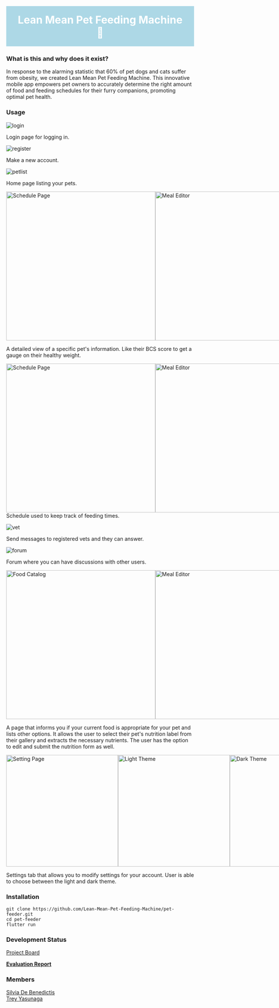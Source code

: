 <div style="background-color: #ADD8E6; color: white; padding: 20px; text-align: center;">
  <h1 style="display: inline;">Lean Mean Pet Feeding Machine 🐾 </h1>
</div>
  
### What is this and why does it exist?
In response to the alarming statistic that 60% of pet dogs and cats suffer from obesity, we created Lean Mean Pet Feeding Machine. This innovative mobile app empowers pet owners to accurately determine the right amount of food and feeding schedules for their furry companions, promoting optimal pet health.

### Usage
![login](/images/login.png)

Login page for logging in.

![register](/images/signup.png)

Make a new account.

![petlist](/images/new-petlist.png)

Home page listing your pets.

<div style="display: flex; justify-content: space-around;">
    <img src="/images/pet-info-pt1.png" alt="Schedule Page" style="width: 400px;">
    <img src="/images/pet-info-pt2.png" alt="Meal Editor" style="width: 400px;">
</div>

A detailed view of a specific pet's information. Like their BCS score to get a gauge on their healthy weight.

<div style="display: flex; justify-content: space-around;">
    <img src="/images/schedule-page.png" alt="Schedule Page" style="width: 400px;">
    <img src="/images/meal-editor.png" alt="Meal Editor" style="width: 400px;">
</div>
Schedule used to keep track of feeding times.

![vet](/images/vetchat.png)

Send messages to registered vets and they can answer.

![forum](/images/forum-page.png)

Forum where you can have discussions with other users.

<div style="display: flex; justify-content: space-around;">
    <img src="/images/image-selection.png" alt="Food Catalog" style="width: 400px;">
    <img src="/images/catalog-form.png" alt="Meal Editor" style="width: 400px;">
</div>

A page that informs you if your current food is appropriate for your pet and lists other options. It allows the user to select their pet's nutrition label from their gallery and extracts the necessary nutrients. The user has the option to edit and submit the nutrition form as well.

<div style="display: flex; justify-content: space-around;">
    <img src="/images/settings.png" alt="Setting Page" style="width: 300px;">
    <img src="/images/light-theme.png" alt="Light Theme" style="width: 300px;">
    <img src="/images/dark-theme.png" alt="Dark Theme" style="width: 300px;">
</div>

Settings tab that allows you to modify settings for your account. User is able to choose between the light and dark theme.


### Installation
```
git clone https://github.com/Lean-Mean-Pet-Feeding-Machine/pet-feeder.git
cd pet-feeder
flutter run
```

### Development Status
[Project Board](https://github.com/orgs/Lean-Mean-Pet-Feeding-Machine/projects/2)

[**Evaluation Report**](evaluation.md)

### Members
[Silvia De Benedictis](https://github.com/silviadebenedictis)\
[Trey Yasunaga](https://github.com/yertsti)
